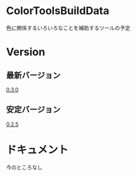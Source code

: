 # ColorToolsBuildData

色に関係するいろいろなことを補助するツールの予定

# Version
## 最新バージョン
[0.3.0](https://github.com/ayaha401/ColorToolsBuildData/releases/tag/v.0.3.0)
## 安定バージョン
[0.2.5](https://github.com/ayaha401/ColorToolsBuildData/releases/tag/v.0.2.5)
# ドキュメント
今のところなし
